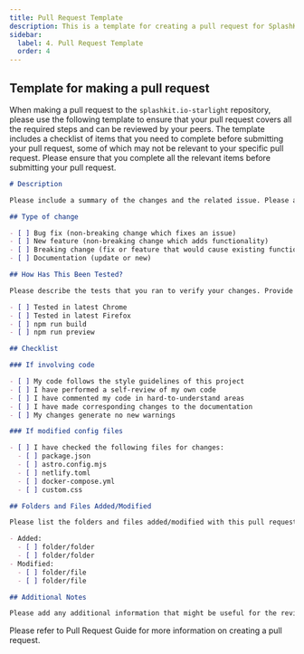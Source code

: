 ```yaml
---
title: Pull Request Template
description: This is a template for creating a pull request for SplashKit tutorials.
sidebar:
  label: 4. Pull Request Template
  order: 4
---
```


## Template for making a pull request

When making a pull request to the `splashkit.io-starlight` repository, please use the following template to ensure that your pull request covers all the required steps and can be reviewed by your peers. The template includes a checklist of items that you need to complete before submitting your pull request, some of which may not be relevant to your specific pull request. Please ensure that you complete all the relevant items before submitting your pull request.

```markdown
# Description

Please include a summary of the changes and the related issue. Please also include relevant motivation and context. List any dependencies that are required for this change.

## Type of change

- [ ] Bug fix (non-breaking change which fixes an issue)
- [ ] New feature (non-breaking change which adds functionality)
- [ ] Breaking change (fix or feature that would cause existing functionality to not work as expected)
- [ ] Documentation (update or new)

## How Has This Been Tested?

Please describe the tests that you ran to verify your changes. Provide instructions so we can reproduce. Please also list any relevant details for your test configuration.

- [ ] Tested in latest Chrome
- [ ] Tested in latest Firefox
- [ ] npm run build
- [ ] npm run preview

## Checklist

### If involving code

- [ ] My code follows the style guidelines of this project
- [ ] I have performed a self-review of my own code
- [ ] I have commented my code in hard-to-understand areas
- [ ] I have made corresponding changes to the documentation
- [ ] My changes generate no new warnings

### If modified config files

- [ ] I have checked the following files for changes:
  - [ ] package.json
  - [ ] astro.config.mjs
  - [ ] netlify.toml
  - [ ] docker-compose.yml
  - [ ] custom.css

## Folders and Files Added/Modified

Please list the folders and files added/modified with this pull request.

- Added:
  - [ ] folder/folder
  - [ ] folder/folder
- Modified:
  - [ ] folder/file
  - [ ] folder/file

## Additional Notes

Please add any additional information that might be useful for the reviewers.
```

Please refer to Pull Request Guide for more information on creating a pull request.